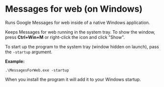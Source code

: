 ﻿# Messages for web (on Windows) 

Runs Google Messages for web inside of a native Windows application.

Keeps Messages for web running in the system tray. To show the window, press **Ctrl+Win+M** or right-click the icon and click "Show".

To start up the program to the system tray (window hidden on launch), pass the `-startup` argument.

**Example:**
```
.\MessagesForWeb.exe -startup
``` 

When you install the program it will add it to your Windows startup.